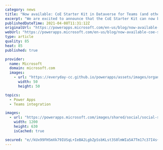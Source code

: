 ```yaml
---
category: news
title: "Now available: CoE Starter Kit in Dataverse for Teams (and other improvements)"
excerpt: "We are excited to announce that the CoE Starter Kit can now be installed in Dataverse for Teams environments. You can now make the Admin, Governance and Nurture templates in the kit a core part of your collaboration with admins, makers and end users in Teams."
publishedDateTime: 2021-04-08T11:31:12Z
originalUrl: "https://powerapps.microsoft.com/en-us/blog/now-available-coe-starter-kit-in-dataverse-for-teams-and-other-improvements/"
webUrl: "https://powerapps.microsoft.com/en-us/blog/now-available-coe-starter-kit-in-dataverse-for-teams-and-other-improvements/"
type: article
quality: 85
heat: 85
published: true

provider:
  name: Microsoft
  domain: microsoft.com
  images:
    - url: "https://everyday-cc.github.io/powerapps/assets/images/organizations/microsoft.com-50x50.jpg"
      width: 50
      height: 50

topics:
  - Power Apps
  - Teams integration

images:
  - url: "https://powerapps.microsoft.com/images/shared/social/social-share-post-ignite.png"
    width: 1200
    height: 630
    isCached: true

secured: "e//kUx99FHSmXk79IUSqL+IeBA2LgbZpSsbKLst3S0lmWIa5A7Tm17c37I4s+GZVBIlNrL4NOG6S/0ZFzwA87a/WNp7kJuJep9QPd3uBiVfTR4tHEUCUeXaLTEWHz07dk61kFEEr1fD5ysxE/htvg4jTfPJ9k2jHYXhzfMdphygU7fPECyrNXgTcFae56JjpNR4rstPoH4hefx5zibiWQq+pKwBHynsSAJvmqwLYUxX5G5xCvBaGBQRURR0XxTdoMV8yOAS/6eLd0H9dxQZaHG/A6nvTN4Z1nA/r+dstnkxv9Pl/rs01dsonq7d3+9iMw8XqGA3tJreHaFJnX9HN0ogONSWxT199YNhm3QpMTGw=;GHP1n/c2307K+TW08ALdGQ=="
---
```


